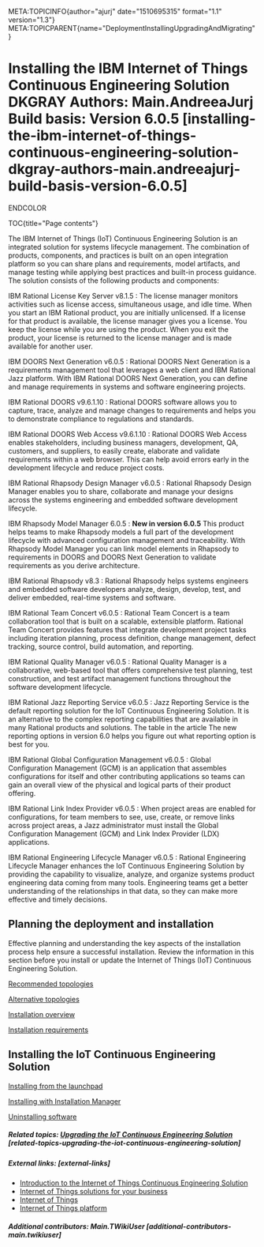 META:TOPICINFO{author="ajurj" date="1510695315" format="1.1"
version="1.3"}
META:TOPICPARENT{name="DeploymentInstallingUpgradingAndMigrating"}

# Installing the IBM Internet of Things Continuous Engineering Solution DKGRAY Authors: Main.AndreeaJurj Build basis: Version 6.0.5 [installing-the-ibm-internet-of-things-continuous-engineering-solution-dkgray-authors-main.andreeajurj-build-basis-version-6.0.5]

ENDCOLOR

TOC{title="Page contents"}

The IBM Internet of Things (IoT) Continuous Engineering Solution is an
integrated solution for systems lifecycle management. The combination of
products, components, and practices is built on an open integration
platform so you can share plans and requirements, model artifacts, and
manage testing while applying best practices and built-in process
guidance. The solution consists of the following products and
components:

IBM Rational License Key Server v8.1.5
:   The license manager monitors activities such as license access,
    simultaneous usage, and idle time. When you start an IBM Rational
    product, you are initially unlicensed. If a license for that product
    is available, the license manager gives you a license. You keep the
    license while you are using the product. When you exit the product,
    your license is returned to the license manager and is made
    available for another user.

IBM DOORS Next Generation v6.0.5
:   Rational DOORS Next Generation is a requirements management tool
    that leverages a web client and IBM Rational Jazz platform. With IBM
    Rational DOORS Next Generation, you can define and manage
    requirements in systems and software engineering projects.

IBM Rational DOORS v9.6.1.10
:   Rational DOORS software allows you to capture, trace, analyze and
    manage changes to requirements and helps you to demonstrate
    compliance to regulations and standards.

IBM Rational DOORS Web Access v9.6.1.10
:   Rational DOORS Web Access enables stakeholders, including business
    managers, development, QA, customers, and suppliers, to easily
    create, elaborate and validate requirements within a web browser.
    This can help avoid errors early in the development lifecycle and
    reduce project costs.

IBM Rational Rhapsody Design Manager v6.0.5
:   Rational Rhapsody Design Manager enables you to share, collaborate
    and manage your designs across the systems engineering and embedded
    software development lifecycle.

IBM Rhapsody Model Manager 6.0.5
:   **New in version 6.0.5** This product helps teams to make Rhapsody
    models a full part of the development lifecycle with advanced
    configuration management and traceability. With Rhapsody Model
    Manager you can link model elements in Rhapsody to requirements in
    DOORS and DOORS Next Generation to validate requirements as you
    derive architecture.

IBM Rational Rhapsody v8.3
:   Rational Rhapsody helps systems engineers and embedded software
    developers analyze, design, develop, test, and deliver embedded,
    real-time systems and software.

IBM Rational Team Concert v6.0.5
:   Rational Team Concert is a team collaboration tool that is built on
    a scalable, extensible platform. Rational Team Concert provides
    features that integrate development project tasks including
    iteration planning, process definition, change management, defect
    tracking, source control, build automation, and reporting.

IBM Rational Quality Manager v6.0.5
:   Rational Quality Manager is a collaborative, web-based tool that
    offers comprehensive test planning, test construction, and test
    artifact management functions throughout the software development
    lifecycle.

IBM Rational Jazz Reporting Service v6.0.5
:   Jazz Reporting Service is the default reporting solution for the IoT
    Continuous Engineering Solution. It is an alternative to the complex
    reporting capabilities that are available in many Rational products
    and solutions. The table in the article The new reporting options in
    version 6.0 helps you figure out what reporting option is best for
    you.

IBM Rational Global Configuration Management v6.0.5
:   Global Configuration Management (GCM) is an application that
    assembles configurations for itself and other contributing
    applications so teams can gain an overall view of the physical and
    logical parts of their product offering.

IBM Rational Link Index Provider v6.0.5
:   When project areas are enabled for configurations, for team members
    to see, use, create, or remove links across project areas, a Jazz
    administrator must install the Global Configuration Management (GCM)
    and Link Index Provider (LDX) applications.

IBM Rational Engineering Lifecycle Manager v6.0.5
:   Rational Engineering Lifecycle Manager enhances the IoT Continuous
    Engineering Solution by providing the capability to visualize,
    analyze, and organize systems product engineering data coming from
    many tools. Engineering teams get a better understanding of the
    relationships in that data, so they can make more effective and
    timely decisions.

## Planning the deployment and installation

Effective planning and understanding the key aspects of the installation
process help ensure a successful installation. Review the information in
this section before you install or update the Internet of Things (IoT)
Continuous Engineering Solution.

[Recommended topologies](StandardTopologiesOverview)

[Alternative topologies](AlternativeALMDeploymentTopologies6)

[Installation
overview](IoTContinuousEngineeringSolutionInstallationRoadmap605)

[Installation
requirements](IoTContinuousEngineeringSolutionInstallationRequirements605)

## Installing the IoT Continuous Engineering Solution

[Installing from the
launchpad](IoTContinuousEngineeringSolutionInstallWizard605)

[Installing with Installation
Manager](IoTContinuousEngineeringSolutionInstallingApplications605)

[Uninstalling
software](http://www-01.ibm.com/support/knowledgecenter/SSYMRC_6.0.5/com.ibm.jazz.install.doc/topics/t_uninstall_product_jts.html)

##### Related topics: [Upgrading the IoT Continuous Engineering Solution](IoTContinuousEngineeringSolutionUpgrading605) [related-topics-upgrading-the-iot-continuous-engineering-solution]

##### External links: [external-links]

-   [Introduction to the Internet of Things Continuous Engineering
    Solution](http://www.ibm.com/support/knowledgecenter/SSYMRC_6.0.5/com.ibm.help.common.jazz.calm.doc/topics/c_sse_over.html)
-   [Internet of Things solutions for your
    business](http://www.ibm.com/analytics/us/en/business/software-product-development.html)
-   [Internet of
    Things](http://www.ibm.com/analytics/us/en/internet-of-things/index.html)
-   [Internet of Things
    platform](http://www.ibm.com/analytics/us/en/internet-of-things/iot-platform.html)

##### Additional contributors: Main.TWikiUser [additional-contributors-main.twikiuser]
